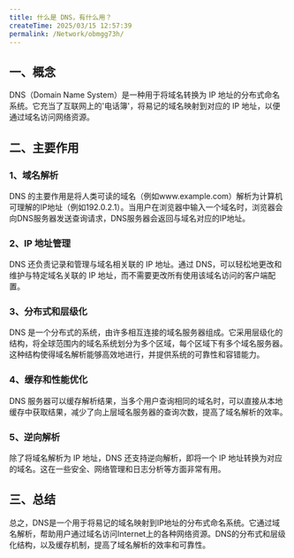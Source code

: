 ```yaml
---
title: 什么是 DNS，有什么用？
createTime: 2025/03/15 12:57:39
permalink: /Network/obmgg73h/
---
```


## 一、概念

DNS（Domain Name System）是一种用于将域名转换为 IP 地址的分布式命名系统。它充当了互联网上的'电话簿'，将易记的域名映射到对应的 IP 地址，以便通过域名访问网络资源。

## 二、主要作用

### 1、域名解析

DNS 的主要作用是将人类可读的域名（例如www.example.com）解析为计算机可理解的IP地址（例如192.0.2.1）。当用户在浏览器中输入一个域名时，浏览器会向DNS服务器发送查询请求，DNS服务器会返回与域名对应的IP地址。

### 2、IP 地址管理

DNS 还负责记录和管理与域名相关联的 IP 地址。通过 DNS，可以轻松地更改和维护与特定域名关联的 IP 地址，而不需要更改所有使用该域名访问的客户端配置。

### 3、分布式和层级化

DNS 是一个分布式的系统，由许多相互连接的域名服务器组成。它采用层级化的结构，将全球范围内的域名系统划分为多个区域，每个区域下有多个域名服务器。这种结构使得域名解析能够高效地进行，并提供系统的可靠性和容错能力。

### 4、缓存和性能优化

DNS 服务器可以缓存解析结果，当多个用户查询相同的域名时，可以直接从本地缓存中获取结果，减少了向上层域名服务器的查询次数，提高了域名解析的效率。

### 5、逆向解析

除了将域名解析为 IP 地址，DNS 还支持逆向解析，即将一个 IP 地址转换为对应的域名。这在一些安全、网络管理和日志分析等方面非常有用。



## 三、总结

总之，DNS是一个用于将易记的域名映射到IP地址的分布式命名系统。它通过域名解析，帮助用户通过域名访问Internet上的各种网络资源。DNS的分布式和层级化结构，以及缓存机制，提高了域名解析的效率和可靠性。
